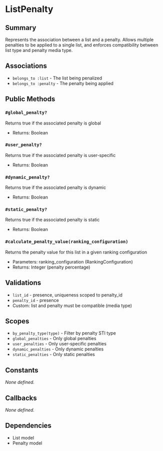 # ListPenalty

## Summary
Represents the association between a list and a penalty. Allows multiple penalties to be applied to a single list, and enforces compatibility between list type and penalty media type.

## Associations
- `belongs_to :list` - The list being penalized
- `belongs_to :penalty` - The penalty being applied

## Public Methods

### `#global_penalty?`
Returns true if the associated penalty is global
- Returns: Boolean

### `#user_penalty?`
Returns true if the associated penalty is user-specific
- Returns: Boolean

### `#dynamic_penalty?`
Returns true if the associated penalty is dynamic
- Returns: Boolean

### `#static_penalty?`
Returns true if the associated penalty is static
- Returns: Boolean

### `#calculate_penalty_value(ranking_configuration)`
Returns the penalty value for this list in a given ranking configuration
- Parameters: ranking_configuration (RankingConfiguration)
- Returns: Integer (penalty percentage)

## Validations
- `list_id` - presence, uniqueness scoped to penalty_id
- `penalty_id` - presence
- Custom: list and penalty must be compatible (media type)

## Scopes
- `by_penalty_type(type)` - Filter by penalty STI type
- `global_penalties` - Only global penalties
- `user_penalties` - Only user-specific penalties
- `dynamic_penalties` - Only dynamic penalties
- `static_penalties` - Only static penalties

## Constants
_None defined._

## Callbacks
_None defined._

## Dependencies
- List model
- Penalty model 